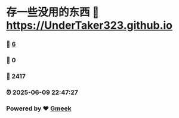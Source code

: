 # 存一些没用的东西 :link: https://UnderTaker323.github.io 
### :page_facing_up: [6](https://UnderTaker323.github.io/tag.html) 
### :speech_balloon: 0 
### :hibiscus: 2417 
### :alarm_clock: 2025-06-09 22:47:27 
### Powered by :heart: [Gmeek](https://github.com/Meekdai/Gmeek)
